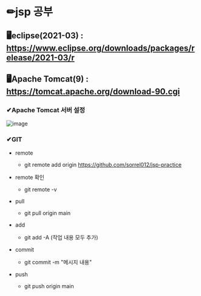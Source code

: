 # ✏jsp 공부

## 🖥eclipse(2021-03) : https://www.eclipse.org/downloads/packages/release/2021-03/r
## 🖥Apache Tomcat(9) : https://tomcat.apache.org/download-90.cgi

### ✔Apache Tomcat 서버 설정
![image](https://user-images.githubusercontent.com/115568532/221415659-693a77e8-cd47-4fa4-9a96-b8d1bb90223c.png)

### ✔GIT
- remote
  - git remote add origin https://github.com/sorrel012/jsp-practice

- remote 확인
  - git remote -v
  
- pull  
  - git pull origin main  
  
- add
  - git add -A (작업 내용 모두 추가)
  
- commit
  - git commit -m "메시지 내용"
  
- push
  - git push origin main
  
